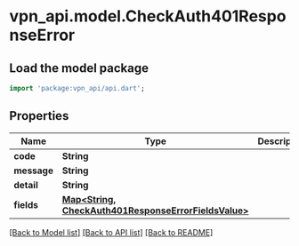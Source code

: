 # vpn_api.model.CheckAuth401ResponseError

## Load the model package
```dart
import 'package:vpn_api/api.dart';
```

## Properties
Name | Type | Description | Notes
------------ | ------------- | ------------- | -------------
**code** | **String** |  | 
**message** | **String** |  | 
**detail** | **String** |  | [optional] 
**fields** | [**Map&lt;String, CheckAuth401ResponseErrorFieldsValue&gt;**](CheckAuth401ResponseErrorFieldsValue.md) |  | [optional] 

[[Back to Model list]](../README.md#documentation-for-models) [[Back to API list]](../README.md#documentation-for-api-endpoints) [[Back to README]](../README.md)


